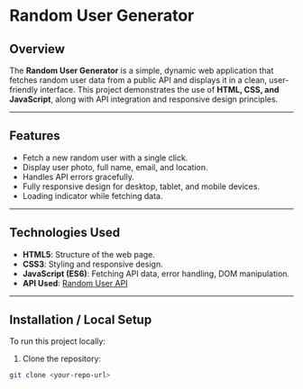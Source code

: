 # Random User Generator

## Overview
The **Random User Generator** is a simple, dynamic web application that fetches random user data from a public API and displays it in a clean, user-friendly interface. This project demonstrates the use of **HTML, CSS, and JavaScript**, along with API integration and responsive design principles.

---

## Features
- Fetch a new random user with a single click.
- Display user photo, full name, email, and location.
- Handles API errors gracefully.
- Fully responsive design for desktop, tablet, and mobile devices.
- Loading indicator while fetching data.

---

## Technologies Used
- **HTML5**: Structure of the web page.
- **CSS3**: Styling and responsive design.
- **JavaScript (ES6)**: Fetching API data, error handling, DOM manipulation.
- **API Used**: [Random User API](https://randomuser.me/)

---

## Installation / Local Setup
To run this project locally:

1. Clone the repository:
```bash
git clone <your-repo-url>
